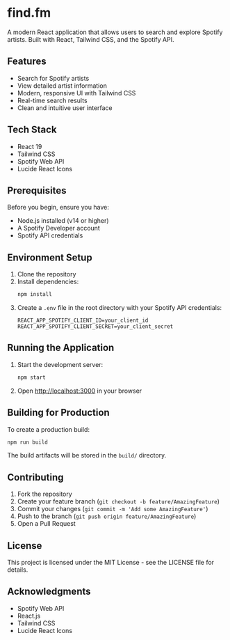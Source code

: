 # find.fm

A modern React application that allows users to search and explore Spotify artists. Built with React, Tailwind CSS, and the Spotify API.

## Features

- Search for Spotify artists
- View detailed artist information
- Modern, responsive UI with Tailwind CSS
- Real-time search results
- Clean and intuitive user interface

## Tech Stack

- React 19
- Tailwind CSS
- Spotify Web API
- Lucide React Icons

## Prerequisites

Before you begin, ensure you have:
- Node.js installed (v14 or higher)
- A Spotify Developer account
- Spotify API credentials

## Environment Setup

1. Clone the repository
2. Install dependencies:
   ```bash
   npm install
   ```
3. Create a `.env` file in the root directory with your Spotify API credentials:
   ```
   REACT_APP_SPOTIFY_CLIENT_ID=your_client_id
   REACT_APP_SPOTIFY_CLIENT_SECRET=your_client_secret
   ```

## Running the Application

1. Start the development server:
   ```bash
   npm start
   ```
2. Open [http://localhost:3000](http://localhost:3000) in your browser

## Building for Production

To create a production build:

```bash
npm run build
```

The build artifacts will be stored in the `build/` directory.

## Contributing

1. Fork the repository
2. Create your feature branch (`git checkout -b feature/AmazingFeature`)
3. Commit your changes (`git commit -m 'Add some AmazingFeature'`)
4. Push to the branch (`git push origin feature/AmazingFeature`)
5. Open a Pull Request

## License

This project is licensed under the MIT License - see the LICENSE file for details.

## Acknowledgments

- Spotify Web API
- React.js
- Tailwind CSS
- Lucide React Icons

